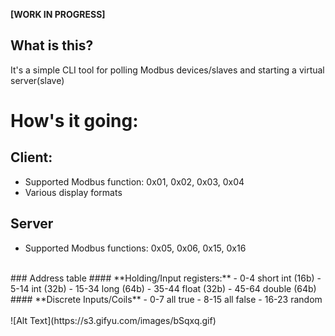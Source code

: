 **[WORK IN PROGRESS]**

## What is this?

It's a simple CLI tool for polling Modbus devices/slaves and starting a virtual server(slave) 

# How's it going:
## Client:
- Supported Modbus function: 0x01, 0x02, 0x03, 0x04
- Various display formats
## Server
- Supported Modbus functions: 0x05, 0x06, 0x15, 0x16
<br>
### Address table 
#### **Holding/Input registers:**
- 0-4 short int (16b) 
- 5-14 int (32b) 
- 15-34 long (64b)
- 35-44 float (32b)
- 45-64 double (64b)
#### **Discrete Inputs/Coils**
- 0-7 all true
- 8-15 all false
- 16-23 random
<br><br>
![Alt Text](https://s3.gifyu.com/images/bSqxq.gif)
